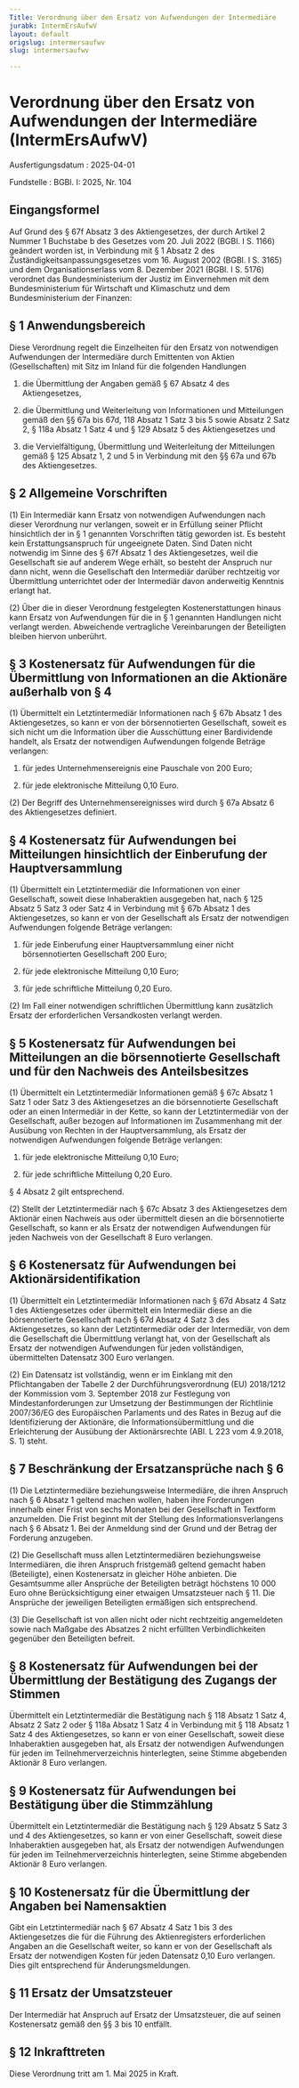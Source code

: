 ```yaml
---
Title: Verordnung über den Ersatz von Aufwendungen der Intermediäre
jurabk: IntermErsAufwV
layout: default
origslug: intermersaufwv
slug: intermersaufwv

---
```


# Verordnung über den Ersatz von Aufwendungen der Intermediäre (IntermErsAufwV)

Ausfertigungsdatum
:   2025-04-01

Fundstelle
:   BGBl. I: 2025, Nr. 104


## Eingangsformel

Auf Grund des § 67f Absatz 3 des Aktiengesetzes, der durch Artikel 2 Nummer 1 Buchstabe b des Gesetzes vom 20. Juli 2022 (BGBl. I S. 1166) geändert worden ist, in Verbindung mit § 1 Absatz 2 des Zuständigkeitsanpassungsgesetzes vom 16. August 2002 (BGBl. I S. 3165) und dem Organisationserlass vom 8. Dezember 2021 (BGBl. I S. 5176) verordnet das Bundesministerium der Justiz im Einvernehmen mit dem Bundesministerium für Wirtschaft und Klimaschutz und dem Bundesministerium der Finanzen:


## § 1 Anwendungsbereich

Diese Verordnung regelt die Einzelheiten für den Ersatz von notwendigen Aufwendungen der Intermediäre durch Emittenten von Aktien (Gesellschaften) mit Sitz im Inland für die folgenden Handlungen

1.  die Übermittlung der Angaben gemäß § 67 Absatz 4 des Aktiengesetzes,


2.  die Übermittlung und Weiterleitung von Informationen und Mitteilungen gemäß den §§ 67a bis 67d, 118 Absatz 1 Satz 3 bis 5 sowie Absatz 2 Satz 2, § 118a Absatz 1 Satz 4 und § 129 Absatz 5 des Aktiengesetzes und


3.  die Vervielfältigung, Übermittlung und Weiterleitung der Mitteilungen gemäß § 125 Absatz 1, 2 und 5 in Verbindung mit den §§ 67a und 67b des Aktiengesetzes.





## § 2 Allgemeine Vorschriften

(1) Ein Intermediär kann Ersatz von notwendigen Aufwendungen nach dieser Verordnung nur verlangen, soweit er in Erfüllung seiner Pflicht hinsichtlich der in § 1 genannten Vorschriften tätig geworden ist. Es besteht kein Erstattungsanspruch für ungeeignete Daten. Sind Daten nicht notwendig im Sinne des § 67f Absatz 1 des Aktiengesetzes, weil die Gesellschaft sie auf anderem Wege erhält, so besteht der Anspruch nur dann nicht, wenn die Gesellschaft den Intermediär darüber rechtzeitig vor Übermittlung unterrichtet oder der Intermediär davon anderweitig Kenntnis erlangt hat.

(2) Über die in dieser Verordnung festgelegten Kostenerstattungen hinaus kann Ersatz von Aufwendungen für die in § 1 genannten Handlungen nicht verlangt werden. Abweichende vertragliche Vereinbarungen der Beteiligten bleiben hiervon unberührt.


## § 3 Kostenersatz für Aufwendungen für die Übermittlung von Informationen an die Aktionäre außerhalb von § 4

(1) Übermittelt ein Letztintermediär Informationen nach § 67b Absatz 1 des Aktiengesetzes, so kann er von der börsennotierten Gesellschaft, soweit es sich nicht um die Information über die Ausschüttung einer Bardividende handelt, als Ersatz der notwendigen Aufwendungen folgende Beträge verlangen:

1.  für jedes Unternehmensereignis eine Pauschale von 200 Euro;


2.  für jede elektronische Mitteilung 0,10 Euro.




(2) Der Begriff des Unternehmensereignisses wird durch § 67a Absatz 6 des Aktiengesetzes definiert.


## § 4 Kostenersatz für Aufwendungen bei Mitteilungen hinsichtlich der Einberufung der Hauptversammlung

(1) Übermittelt ein Letztintermediär die Informationen von einer Gesellschaft, soweit diese Inhaberaktien ausgegeben hat, nach § 125 Absatz 5 Satz 3 oder Satz 4 in Verbindung mit § 67b Absatz 1 des Aktiengesetzes, so kann er von der Gesellschaft als Ersatz der notwendigen Aufwendungen folgende Beträge verlangen:

1.  für jede Einberufung einer Hauptversammlung einer nicht börsennotierten Gesellschaft 200 Euro;


2.  für jede elektronische Mitteilung 0,10 Euro;


3.  für jede schriftliche Mitteilung 0,20 Euro.




(2) Im Fall einer notwendigen schriftlichen Übermittlung kann zusätzlich Ersatz der erforderlichen Versandkosten verlangt werden.


## § 5 Kostenersatz für Aufwendungen bei Mitteilungen an die börsennotierte Gesellschaft und für den Nachweis des Anteilsbesitzes

(1) Übermittelt ein Letztintermediär Informationen gemäß § 67c Absatz 1 Satz 1 oder Satz 3 des Aktiengesetzes an die börsennotierte Gesellschaft oder an einen Intermediär in der Kette, so kann der Letztintermediär von der Gesellschaft, außer bezogen auf Informationen im Zusammenhang mit der Ausübung von Rechten in der Hauptversammlung, als Ersatz der notwendigen Aufwendungen folgende Beträge verlangen:

1.  für jede elektronische Mitteilung 0,10 Euro;


2.  für jede schriftliche Mitteilung 0,20 Euro.



§ 4 Absatz 2 gilt entsprechend.

(2) Stellt der Letztintermediär nach § 67c Absatz 3 des Aktiengesetzes dem Aktionär einen Nachweis aus oder übermittelt diesen an die börsennotierte Gesellschaft, so kann er als Ersatz der notwendigen Aufwendungen für jeden Nachweis von der Gesellschaft 8 Euro verlangen.


## § 6 Kostenersatz für Aufwendungen bei Aktionärsidentifikation

(1) Übermittelt ein Letztintermediär Informationen nach § 67d Absatz 4 Satz 1 des Aktiengesetzes oder übermittelt ein Intermediär diese an die börsennotierte Gesellschaft nach § 67d Absatz 4 Satz 3 des Aktiengesetzes, so kann der Letztintermediär oder der Intermediär, von dem die Gesellschaft die Übermittlung verlangt hat, von der Gesellschaft als Ersatz der notwendigen Aufwendungen für jeden vollständigen, übermittelten Datensatz 300 Euro verlangen.

(2) Ein Datensatz ist vollständig, wenn er im Einklang mit den Pflichtangaben der Tabelle 2 der Durchführungsverordnung (EU) 2018/1212 der Kommission vom 3. September 2018 zur Festlegung von Mindestanforderungen zur Umsetzung der Bestimmungen der Richtlinie 2007/36/EG des Europäischen Parlaments und des Rates in Bezug auf die Identifizierung der Aktionäre, die Informationsübermittlung und die Erleichterung der Ausübung der Aktionärsrechte (ABl. L 223 vom 4.9.2018, S. 1) steht.


## § 7 Beschränkung der Ersatzansprüche nach § 6

(1) Die Letztintermediäre beziehungsweise Intermediäre, die ihren Anspruch nach § 6 Absatz 1 geltend machen wollen, haben ihre Forderungen innerhalb einer Frist von sechs Monaten bei der Gesellschaft in Textform anzumelden. Die Frist beginnt mit der Stellung des Informationsverlangens nach § 6 Absatz 1. Bei der Anmeldung sind der Grund und der Betrag der Forderung anzugeben.

(2) Die Gesellschaft muss allen Letztintermediären beziehungsweise Intermediären, die ihren Anspruch fristgemäß geltend gemacht haben (Beteiligte), einen Kostenersatz in gleicher Höhe anbieten. Die Gesamtsumme aller Ansprüche der Beteiligten beträgt höchstens 10 000 Euro ohne Berücksichtigung einer etwaigen Umsatzsteuer nach § 11. Die Ansprüche der jeweiligen Beteiligten ermäßigen sich entsprechend.

(3) Die Gesellschaft ist von allen nicht oder nicht rechtzeitig angemeldeten sowie nach Maßgabe des Absatzes 2 nicht erfüllten Verbindlichkeiten gegenüber den Beteiligten befreit.


## § 8 Kostenersatz für Aufwendungen bei der Übermittlung der Bestätigung des Zugangs der Stimmen

Übermittelt ein Letztintermediär die Bestätigung nach § 118 Absatz 1 Satz 4, Absatz 2 Satz 2 oder § 118a Absatz 1 Satz 4 in Verbindung mit § 118 Absatz 1 Satz 4 des Aktiengesetzes, so kann er von einer Gesellschaft, soweit diese Inhaberaktien ausgegeben hat, als Ersatz der notwendigen Aufwendungen für jeden im Teilnehmerverzeichnis hinterlegten, seine Stimme abgebenden Aktionär 8 Euro verlangen.


## § 9 Kostenersatz für Aufwendungen bei Bestätigung über die Stimmzählung

Übermittelt ein Letztintermediär die Bestätigung nach § 129 Absatz 5 Satz 3 und 4 des Aktiengesetzes, so kann er von einer Gesellschaft, soweit diese Inhaberaktien ausgegeben hat, als Ersatz der notwendigen Aufwendungen für jeden im Teilnehmerverzeichnis hinterlegten, seine Stimme abgebenden Aktionär 8 Euro verlangen.


## § 10 Kostenersatz für die Übermittlung der Angaben bei Namensaktien

Gibt ein Letztintermediär nach § 67 Absatz 4 Satz 1 bis 3 des Aktiengesetzes die für die Führung des Aktienregisters erforderlichen Angaben an die Gesellschaft weiter, so kann er von der Gesellschaft als Ersatz der notwendigen Kosten für jeden Datensatz 0,10 Euro verlangen. Dies gilt entsprechend für Änderungsmeldungen.


## § 11 Ersatz der Umsatzsteuer

Der Intermediär hat Anspruch auf Ersatz der Umsatzsteuer, die auf seinen Kostenersatz gemäß den §§ 3 bis 10 entfällt.


## § 12 Inkrafttreten

Diese Verordnung tritt am 1. Mai 2025 in Kraft.

